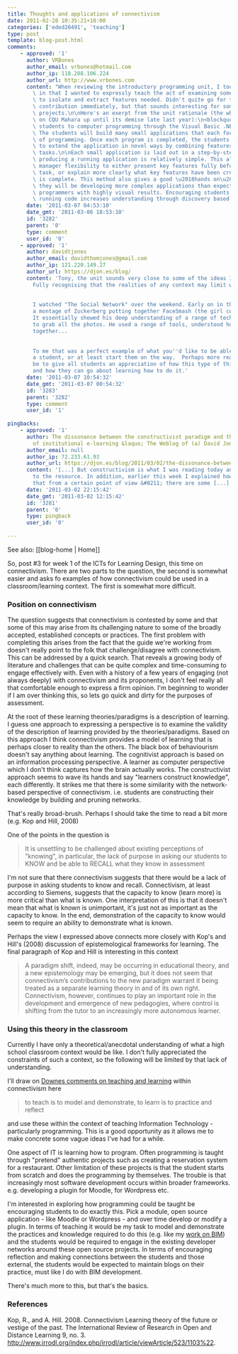 ```yaml
---
title: Thoughts and applications of connectivism
date: 2011-02-28 10:35:21+10:00
categories: ['eded20491', 'teaching']
type: post
template: blog-post.html
comments:
    - approved: '1'
      author: VRBones
      author_email: vrbones@hotmail.com
      author_ip: 118.208.106.224
      author_url: http://www.vrbones.com
      content: "When reviewing the introductory programming unit, I took a similar approach\
        \ in that I wanted to expressly teach the act of examining someone else's code\
        \ to isolate and extract features needed. Didn't quite go for the whole open source\
        \ contribution immediately, but that sounds interesting for some of the larger\
        \ projects.\n\nHere's an exerpt from the unit rationale (the whole unit was up\
        \ on CQU Mahara up until its demise late last year):\n<blockquote>This unit introduces\
        \ students to computer programming through the Visual Basic .NET programming language.\
        \ The students will build many small applications that each focus on key elements\
        \ of programming. Once each program is completed, the students are then encouraged\
        \ to extend the application in novel ways by combining features learned in previous\
        \ tasks.\n\nEach small application is laid out in a step-by-step guide so that\
        \ producing a running application is relatively simple. This allows the learning\
        \ manager flexibility to either present key features fully before the programming\
        \ task, or explain more clearly what key features have been created once the application\
        \ is complete. This method also gives a good \u2018hands on\u2019 approach as\
        \ they will be developing more complex applications than expected for beginning\
        \ programmers with highly visual results. Encouraging students to tinker with\
        \ running code increases understanding through discovery based learning.   </blockquote>"
      date: '2011-03-07 04:53:10'
      date_gmt: '2011-03-06 18:53:10'
      id: '3282'
      parent: '0'
      type: comment
      user_id: '0'
    - approved: '1'
      author: davidtjones
      author_email: davidthomjones@gmail.com
      author_ip: 121.220.149.27
      author_url: https://djon.es/blog/
      content: 'Tony, the unit sounds very close to some of the ideas I''d like to achieve.
        Fully recognising that the realities of any context may limit what can be done.
    
    
        I watched "The Social Network" over the weekend. Early on in the movie it shows
        a montage of Zuckerberg putting together FaceSmash (the girl comparison site).
        It essentially showed his deep understanding of a range of technologies necessary
        to grab all the photos. He used a range of tools, understood how to kludge things
        together...
    
    
        To me that was a perfect example of what you''d like to be able to produce in
        a student, or at least start them on the way.  Perhaps more realistically would
        be to give all students an appreciation of how this type of thing can be done
        and how they can go about learning how to do it.'
      date: '2011-03-07 10:54:32'
      date_gmt: '2011-03-07 00:54:32'
      id: '3283'
      parent: '3282'
      type: comment
      user_id: '1'
    
pingbacks:
    - approved: '1'
      author: The dissonance between the constructivist paradigm and the implementation
        of institutional e-learning &laquo; The Weblog of (a) David Jones
      author_email: null
      author_ip: 72.233.61.93
      author_url: https://djon.es/blog/2011/03/02/the-dissonance-between-the-constructivist-paradigm-and-institutional-e-learning/
      content: '[...] But constructivism is what I was reading today and had a pointer
        to the resource. In addition, earlier this week I explained how I thought &#8211;
        that from a certain point of view &#8211; there are some [...]'
      date: '2011-03-02 22:15:42'
      date_gmt: '2011-03-02 12:15:42'
      id: '3281'
      parent: '0'
      type: pingback
      user_id: '0'
    
---
```


See also: [[blog-home | Home]]

So, post #3 for week 1 of the ICTs for Learning Design, this time on connectivism. There are two parts to the question, the second is somewhat easier and asks fo examples of how connectivism could be used in a classroom/learning context. The first is somewhat more difficult.

### Position on connectivism

The question suggests that connectivism is contested by some and that some of this may arise from its challenging nature to some of the broadly accepted, established concepts or practices. The first problem with completing this arises from the fact that the guide we're working from doesn't really point to the folk that challenge/disagree with connectivism. This can be addressed by a quick search. That reveals a growing body of literature and challenges that can be quite complex and time-consuming to engage effectively with. Even with a history of a few years of engaging (not always deeply) with connectivism and its proponents, I don't feel really all that comfortable enough to express a firm opinion. I'm beginning to wonder if I am over thinking this, so lets go quick and dirty for the purposes of assessment.

At the root of these learning theories/paradigms is a description of learning. I guess one approach to expressing a perspective is to examine the validity of the description of learning provided by the theories/paradigms. Based on this approach I think connectivism provides a model of learning that is perhaps closer to reality than the others. The black box of behaviourism doesn't say anything about learning. The cognitivist approach is based on an information processing perspective. A learner as computer perspective which I don't think captures how the brain actually works. The constructivist approach seems to wave its hands and say "learners construct knowledge", each differently. It strikes me that there is some similarity with the network-based perspective of connectivism. i.e. students are constructing their knowledge by building and pruning networks.

That's really broad-brush. Perhaps I should take the time to read a bit more (e.g. Kop and Hill, 2008)

One of the points in the question is

> It is unsettling to be challenged about existing perceptions of "knowing", in particular, the lack of purpose in asking our students to KNOW and be able to RECALL what they know in assessment

I'm not sure that there connectivism suggests that there would be a lack of purpose in asking students to know and recall. Connectivism, at least according to Siemens, suggests that the capacity to know (learn more) is more critical than what is known. One interpretation of this is that it doesn't mean that what is known is unimportant, it's just not as important as the capacity to know. In the end, demonstration of the capacity to know would seem to require an ability to demonstrate what is known.

Perhaps the view I expressed above connects more closely with Kop's and Hill's (2008) discussion of epistemological frameworks for learning. The final paragraph of Kop and Hill is interesting in this context

> A paradigm shift, indeed, may be occurring in educational theory, and a new epistemology may be emerging, but it does not seem that connectivism’s contributions to the new paradigm warrant it being treated as a separate learning theory in and of its own right. Connectivism, however, continues to play an important role in the development and emergence of new pedagogies, where control is shifting from the tutor to an increasingly more autonomous learner.

### Using this theory in the classroom

Currently I have only a theoretical/anecdotal understanding of what a high school classroom context would be like. I don't fully appreciated the constraints of such a context, so the following will be limited by that lack of understanding.

I'll draw on [Downes comments on teaching and learning](http://halfanhour.blogspot.com/2007/02/what-connectivism-is.html) within connectivism here

> to teach is to model and demonstrate, to learn is to practice and reflect

and use these within the context of teaching Information Technology - particularly programming. This is a good opportunity as it allows me to make concrete some vague ideas I've had for a while.

One aspect of IT is learning how to program. Often programming is taught through "pretend" authentic projects such as creating a reservation system for a restaurant. Other limitation of these projects is that the student starts from scratch and does the programming by themselves. The trouble is that increasingly most software development occurs within broader frameworks. e.g. developing a plugin for Moodle, for Wordpress etc.

I'm interested in exploring how programming could be taught be encouraging students to do exactly this. Pick a module, open source application - like Moodle or Wordpress - and over time develop or modify a plugin. In terms of teaching it would be my task to model and demonstrate the practices and knowledge required to do this (e.g. like my [work on BIM](/blog2/research/bam-blog-aggregation-management/)) and the students would be required to engage in the existing developer networks around these open source projects. In terms of encouraging reflection and making connections between the students and those external, the students would be expected to maintain blogs on their practice, must like I do with BIM development.

There's much more to this, but that's the basics.

### References

Kop, R., and A. Hill. 2008. Connectivism Learning theory of the future or vestige of the past. The International Review of Research in Open and Distance Learning 9, no. 3. http://www.irrodl.org/index.php/irrodl/article/viewArticle/523/1103%22.